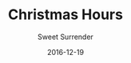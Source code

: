 ---
title: 'Christmas Hours'
description: null
showInNav: true
sections:
    -
        template: fullHeightBanner
        text: ""
        backgroundImage: 11b630ddf05ab100183bad10b533abea17ea505b
        button:
            text: null
            href: null
            target: _self
navOrder: '5'
meta:
    id: 136153b599e9115196c99f251f02198acaeee3e7
    parentId: ""
    language: en
date: '2016-12-19'
author: 'Sweet Surrender'
permalink: /en/christmas-hours/
layout: sectionPage
---